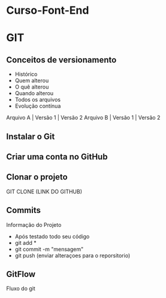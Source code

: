 # Curso-Font-End

# GIT
## Conceitos de versionamento
- Histórico
- Quem alterou
- O quê alterou
- Quando alterou
- Todos os arquivos
- Evolução contínua

Arquivo A | Versão 1 | Versão 2
Arquivo B | Versão 1 | Versão 2

## Instalar o Git

## Criar uma conta no GitHub

## Clonar o projeto
GIT CLONE (LINK DO GITHUB)

## Commits
Informação do Projeto
- Após testado todo seu código
- git add *
- git commit -m "mensagem"
-  git push (enviar alteraçoes para o reporsitorio)


## GitFlow

Fluxo do git
